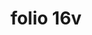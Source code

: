 ---
layout: edition
title: folio 16v
manuscript: Turin, Biblioteca Nazionale, MS N.III.19
sigla: T
iip: t0016v.tif
milestone: 32
---